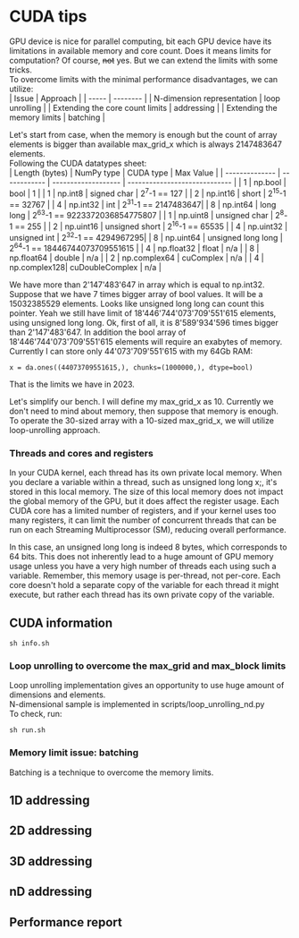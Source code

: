 # CUDA tips
GPU device is nice for parallel computing, bit each GPU device have its limitations in available memory and core count. Does it means limits for computation? Of course, ~~not~~ yes.
But we can extend the limits with some tricks.  
To overcome limits with the minimal performance disadvantages, we can utilize:  
| Issue | Approach |
| ----- | -------- |
| N-dimension representation | loop unrolling |
| Extending the core count limits | addressing |
| Extending the memory limits | batching |
  
Let's start from case, when the memory is enough but the count of array elements is bigger than available max_grid_x which is always 2147483647 elements.  
Following the CUDA datatypes  sheet:  
| Length (bytes) | NumPy type   | CUDA type           | Max Value                     |
| -------------- | ------------ | ------------------- | ----------------------------- |
| 1              | np.bool      | bool                | 1                             |
| 1              | np.int8      | signed char         | 2<sup>7</sup>-1 == 127        |
| 2              | np.int16     | short               | 2<sup>15</sup>-1 == 32767     |
| 4              | np.int32     | int                 | 2<sup>31</sup>-1 == 2147483647|
| 8              | np.int64     | long long           | 2<sup>63</sup>-1 == 9223372036854775807 |
| 1              | np.uint8     | unsigned char       | 2<sup>8</sup>-1 == 255        |
| 2              | np.uint16    | unsigned short      | 2<sup>16</sup>-1 == 65535     |
| 4              | np.uint32    | unsigned int        | 2<sup>32</sup>-1 == 4294967295|
| 8              | np.uint64    | unsigned long long  | 2<sup>64</sup>-1 == 18446744073709551615 |
| 4              | np.float32   | float               | n/a                           |
| 8              | np.float64   | double              | n/a                           |
| 2              | np.complex64 | cuComplex           | n/a                           |
| 4              | np.complex128| cuDoubleComplex     | n/a                           |
  
We have more than 2'147'483'647 in array which is equal to np.int32. Suppose that we have 7 times bigger array of bool values. It will be a 15032385529 elements. Looks like unsigned long long can count this pointer. Yeah we still have limit of 18'446'744'073'709'551'615 elements, using unsigned long long. Ok, first of all, it is 8'589'934'596 times bigger than 2'147'483'647. In addition the bool array of 18'446'744'073'709'551'615 elements will require an exabytes of memory. Currently I can store only 44'073'709'551'615 with my 64Gb RAM:
```
x = da.ones((44073709551615,), chunks=(1000000,), dtype=bool)
```
That is the limits we have in 2023.  
  
Let's simplify our bench. I will define my max_grid_x as 10. Currently we don't need to mind about memory, then suppose that memory is enough.  
To operate the 30-sized array with a 10-sized max_grid_x, we will utilize loop-unrolling approach.

### Threads and cores and registers
In your CUDA kernel, each thread has its own private local memory. When you declare a variable within a thread, such as unsigned long long x;, it's stored in this local memory. The size of this local memory does not impact the global memory of the GPU, but it does affect the register usage. Each CUDA core has a limited number of registers, and if your kernel uses too many registers, it can limit the number of concurrent threads that can be run on each Streaming Multiprocessor (SM), reducing overall performance.  
  
In this case, an unsigned long long is indeed 8 bytes, which corresponds to 64 bits. This does not inherently lead to a huge amount of GPU memory usage unless you have a very high number of threads each using such a variable. Remember, this memory usage is per-thread, not per-core. Each core doesn't hold a separate copy of the variable for each thread it might execute, but rather each thread has its own private copy of the variable.
## CUDA information
```
sh info.sh
```
### Loop unrolling to overcome the max_grid and max_block limits
Loop unrolling implementation gives an opportunity to use huge amount of dimensions and elements.  
N-dimensional sample is implemented in scripts/loop_unrolling_nd.py  
To check, run:
```
sh run.sh
```
### Memory limit issue: batching
Batching is a technique to overcome the memory limits.
## 1D addressing
## 2D addressing
## 3D addressing
## nD addressing
## Performance report
